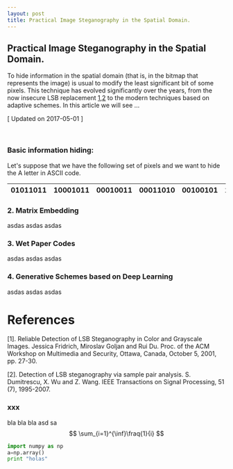```yaml
---
layout: post
title: Practical Image Steganography in the Spatial Domain.
---
```


## Practical Image Steganography in the Spatial Domain. 

To hide information in the spatial domain (that is, in the bitmap that represents the image) is usual to modify the least significant bit of some pixels. This technique has evolved significantly over the years, from the now insecure LSB replacement [1](#references),[2](#references) to the modern techniques based on adaptive schemes. In this article we will see ...

[ Updated on 2017-05-01 ]


<br>

### Basic information hiding:

Let's suppose that we have the following set of pixels and we want to hide the A letter in ASCII code. 

| 01011011 | 10001011 | 00010011 | 00011010 | 00100101 | 11101011 | 11100101 | 01101010 |
|----------|----------|----------|----------|----------|----------|----------|----------|



### 2. Matrix Embedding

asdas
asdas
asdas

### 3. Wet Paper Codes 

asdas
asdas
asdas

### 4. Generative Schemes based on Deep Learning

asdas
asdas
asdas

# References

[1]. Reliable Detection of LSB Steganography in Color and Grayscale Images. Jessica Fridrich, Miroslav Goljan and Rui Du.
Proc. of the ACM Workshop on Multimedia and Security, Ottawa, Canada, October 5, 2001, pp. 27-30. 

[2]. Detection of LSB steganography via sample pair analysis. S. Dumitrescu, X. Wu and Z. Wang. IEEE Transactions on Signal Processing, 51 (7), 1995-2007.

### xxx

bla bla bla
asd
sa
$$
\sum_{i=1}^{\inf}\fraq{1}{i}
$$

```python
import numpy as np
a=np.array()
print "holas"
```
